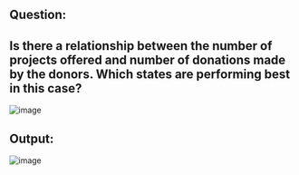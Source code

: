 ## Question:
## Is there a relationship between the number of projects offered and number of donations made by the donors. Which states are performing best in this case?
![image](https://github.com/user-attachments/assets/2049d9b6-9b91-4cf1-baac-5ff19e2d051a)

## Output:
![image](https://github.com/user-attachments/assets/944c6b85-ad52-4002-ac2a-76d337aac673)
